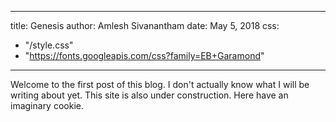 
---
title: Genesis
author: Amlesh Sivanantham
date: May 5, 2018
css:
  - "/style.css"
  - "https://fonts.googleapis.com/css?family=EB+Garamond"
---

Welcome to the first post of this blog. I don't actually know what
I will be writing about yet. This site is also under construction.
Here have an imaginary cookie.
